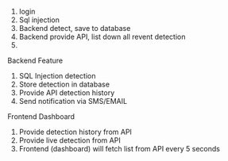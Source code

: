 1. login
2. Sql injection
3. Backend detect, save to database
4. Backend provide API, list down all revent detection
5. 

Backend Feature
1. SQL Injection detection
2. Store detection in database
3. Provide API detection history
4. Send notification via SMS/EMAIL

Frontend Dashboard
1. Provide detection history from API
2. Provide live detection from API
3. Frontend (dashboard) will fetch list from API every 5 seconds